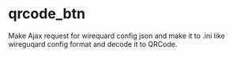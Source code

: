 # qrcode_btn
Make Ajax request for wirequard config json and make it to .ini like wireguqard config format and decode it to QRCode.
